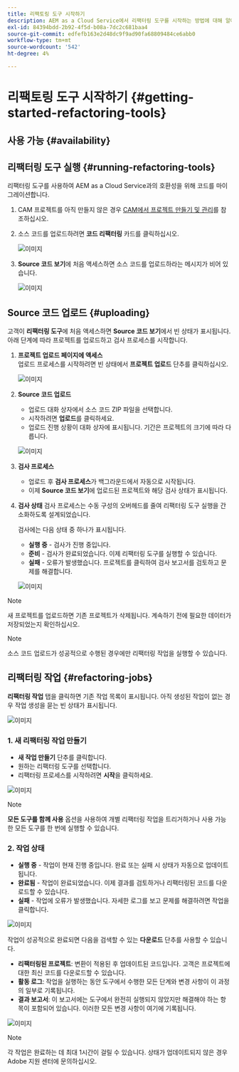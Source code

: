 ```yaml
---
title: 리팩토링 도구 시작하기
description: AEM as a Cloud Service에서 리팩터링 도구를 시작하는 방법에 대해 알아봅니다.
exl-id: 84394bdd-2b92-4f5d-b08a-7dc2c681baa4
source-git-commit: edfefb163e2d48dc9f9ad90fa68809484ce6abb0
workflow-type: tm+mt
source-wordcount: '542'
ht-degree: 4%

---
```


# 리팩토링 도구 시작하기 {#getting-started-refactoring-tools}

## 사용 가능 {#availability}

<!-- Alexandru: duplicate contextualhelp id, drafting this for now

>[!CONTEXTUALHELP]
>id="aemcloud_rs_upload"
>title="Download"
>additional-url="https://experienceleague.adobe.com/docs/experience-manager-cloud-service/content/release-notes/release-notes/release-notes-current.html?lang=ko" text="Release Notes"
>additional-url="https://experience.adobe.com/#/downloads/content/software-distribution/en/aemcloud.html" text="Software Distribution Portal"

-->

## 리팩터링 도구 실행 {#running-refactoring-tools}

리팩터링 도구를 사용하여 AEM as a Cloud Service과의 호환성을 위해 코드를 마이그레이션합니다.

1. CAM 프로젝트를 아직 만들지 않은 경우 [CAM에서 프로젝트 만들기 및 관리](/help/journey-migration/cloud-acceleration-manager/using-cam/getting-started-cam.md#create-project)를 참조하십시오.
1. 소스 코드를 업로드하려면 **코드 리팩터링** 카드를 클릭하십시오.

   ![이미지](/help/journey-migration/refactoring-tools/assets/rscam1.png)

1. **Source 코드 보기**&#x200B;에 처음 액세스하면 소스 코드를 업로드하라는 메시지가 비어 있습니다.

   ![이미지](/help/journey-migration/refactoring-tools/assets/rscam2.png)

## Source 코드 업로드 {#uploading}

고객이 **리팩터링 도구**&#x200B;에 처음 액세스하면 **Source 코드 보기**&#x200B;에서 빈 상태가 표시됩니다. 아래 단계에 따라 프로젝트를 업로드하고 검사 프로세스를 시작합니다.

1. **프로젝트 업로드 페이지에 액세스**\
   업로드 프로세스를 시작하려면 빈 상태에서 **프로젝트 업로드** 단추를 클릭하십시오.

   ![이미지](/help/journey-migration/refactoring-tools/assets/rscam3.png)

1. **Source 코드 업로드**
   - 업로드 대화 상자에서 소스 코드 ZIP 파일을 선택합니다.
   - 시작하려면 **업로드**&#x200B;를 클릭하세요.
   - 업로드 진행 상황이 대화 상자에 표시됩니다. 기간은 프로젝트의 크기에 따라 다릅니다.

   ![이미지](/help/journey-migration/refactoring-tools/assets/rscam4.png)

1. **검사 프로세스**
   - 업로드 후 **검사 프로세스**&#x200B;가 백그라운드에서 자동으로 시작됩니다.
   - 이제 **Source 코드 보기**&#x200B;에 업로드된 프로젝트와 해당 검사 상태가 표시됩니다.

1. **검사 상태** 검사 프로세스는 수동 구성의 오버헤드를 줄여 리팩터링 도구 실행을 간소화하도록 설계되었습니다.

   검사에는 다음 상태 중 하나가 표시됩니다.
   - **실행 중** - 검사가 진행 중입니다.
   - **준비** - 검사가 완료되었습니다. 이제 리팩터링 도구를 실행할 수 있습니다.
   - **실패** - 오류가 발생했습니다. 프로젝트를 클릭하여 검사 보고서를 검토하고 문제를 해결합니다.

   ![이미지](/help/journey-migration/refactoring-tools/assets/rscam5.png)

>[!NOTE]
>
>새 프로젝트를 업로드하면 기존 프로젝트가 삭제됩니다. 계속하기 전에 필요한 데이터가 저장되었는지 확인하십시오.

>[!NOTE]
>
>소스 코드 업로드가 성공적으로 수행된 경우에만 리팩터링 작업을 실행할 수 있습니다.

## 리팩터링 작업 {#refactoring-jobs}

**리팩터링 작업** 탭을 클릭하면 기존 작업 목록이 표시됩니다. 아직 생성된 작업이 없는 경우 작업 생성을 묻는 빈 상태가 표시됩니다.

![이미지](/help/journey-migration/refactoring-tools/assets/rscam6.png)

### &#x200B;1. 새 리팩터링 작업 만들기

- **새 작업 만들기** 단추를 클릭합니다.
- 원하는 리팩터링 도구를 선택합니다.
- 리팩터링 프로세스를 시작하려면 **시작**&#x200B;을 클릭하세요.

![이미지](/help/journey-migration/refactoring-tools/assets/rscam7.png)

>[!NOTE]
>
>**모든 도구를 함께 사용** 옵션을 사용하여 개별 리팩터링 작업을 트리거하거나 사용 가능한 모든 도구를 한 번에 실행할 수 있습니다.

### &#x200B;2. 작업 상태

- **실행 중** - 작업이 현재 진행 중입니다. 완료 또는 실패 시 상태가 자동으로 업데이트됩니다.
- **완료됨** - 작업이 완료되었습니다. 이제 결과를 검토하거나 리팩터링된 코드를 다운로드할 수 있습니다.
- **실패** - 작업에 오류가 발생했습니다. 자세한 로그를 보고 문제를 해결하려면 작업을 클릭합니다.

![이미지](/help/journey-migration/refactoring-tools/assets/rscam8.png)

작업이 성공적으로 완료되면 다음을 검색할 수 있는 **다운로드** 단추를 사용할 수 있습니다.

- **리팩터링된 프로젝트**: 변환이 적용된 후 업데이트된 코드입니다. 고객은 프로젝트에 대한 최신 코드를 다운로드할 수 있습니다.
- **활동 로그**: 작업을 실행하는 동안 도구에서 수행한 모든 단계와 변경 사항이 이 과정의 일부로 기록됩니다.
- **결과 보고서**: 이 보고서에는 도구에서 완전히 실행되지 않았지만 해결해야 하는 항목이 포함되어 있습니다. 이러한 모든 변경 사항이 여기에 기록됩니다.

![이미지](/help/journey-migration/refactoring-tools/assets/rscam9.png)

>[!NOTE]
>
>각 작업은 완료하는 데 최대 1시간이 걸릴 수 있습니다. 상태가 업데이트되지 않은 경우 Adobe 지원 센터에 문의하십시오.

